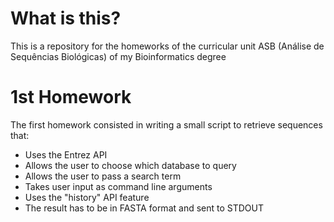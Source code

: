 # What is this?
This is a repository for the homeworks of the curricular unit ASB (Análise de Sequências Biológicas) of my Bioinformatics degree 

# 1st Homework
The first homework consisted in writing a small script to retrieve sequences that:
- Uses the Entrez API
- Allows the user to choose which database to query
- Allows the user to pass a search term
- Takes user input as command line arguments
- Uses the "history" API feature
- The result has to be in FASTA format and sent to STDOUT
